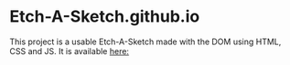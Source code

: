 # Etch-A-Sketch.github.io
This project is a usable Etch-A-Sketch made with the DOM using HTML, CSS and JS.
It is available [here:]("https://devarancarter.github.io/Etch-A-Sketch.github.io/")
